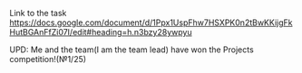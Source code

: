 Link to the task
[https://docs.google.com/document/d/1Ppx1UspFhw7HSXPK0n2tBwKKijgFkHutBGAnFfZi07I/edit#heading=h.n3bzy28ywpyu
](https://docs.google.com/document/d/1HwbncMAlFFjpFtswFMhn7R70JSZbsPCwwQzwiu1hCJ8/edit?usp=sharing)

UPD: Me and the team(I am the team lead) have won the Projects competition!(№1/25) 

